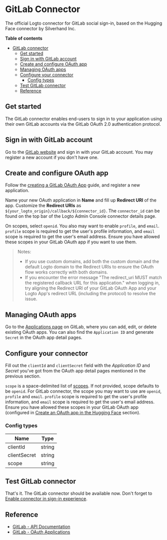 # GitLab Connector

The official Logto connector for GitLab social sign-in, based on the Hugging Face connector by Silverhand Inc.

**Table of contents**

- [GitLab connector](#gitlab-connector)
  - [Get started](#get-started)
  - [Sign in with GitLab account](#sign-in-with-gitlab-account)
  - [Create and configure OAuth app](#create-and-configure-oauth-app)
  - [Managing OAuth apps](#managing-oauth-apps)
  - [Configure your connector](#configure-your-connector)
    - [Config types](#config-types)
  - [Test GitLab connector](#test-gitlab-connector)
  - [Reference](#reference)

## Get started

The GitLab connector enables end-users to sign in to your application using their own GitLab accounts via the GitLab OAuth 2.0 authentication protocol.

## Sign in with GitLab account

Go to the [GitLab website](https://gitlab.com/) and sign in with your GitLab account. You may register a new account if you don't have one.

## Create and configure OAuth app

Follow the [creating a GitLab OAuth App](https://docs.gitlab.com/ee/integration/oauth_provider.html) guide, and register a new application.

Name your new OAuth application in **Name** and fill up **Redirect URI** of the app. Customize the **Redirect URIs** as `${your_logto_origin}/callback/${connector_id}`. The `connector_id` can be found on the top bar of the Logto Admin Console connector details page.

On scopes, select `openid`. You also may want to enable `profile`, and `email`. `profile` scope is required to get the user's profile information, and `email` scope is required to get the user's email address. Ensure you have allowed these scopes in your GitLab OAuth app if you want to use them.

> Notes: 
> * If you use custom domains, add both the custom domain and the default Logto domain to the Redirect URIs to ensure the OAuth flow works correctly with both domains. 
> * If you encounter the error message "The redirect_uri MUST match the registered callback URL for this application." when logging in, try aligning the Redirect URI of your GitLab OAuth App and your Logto App's redirect URL (including the protocol) to resolve the issue.

## Managing OAuth apps

Go to the [Applications page](https://gitlab.com/-/profile/applications) on GitLab, where you can add, edit, or delete existing OAuth apps. You can also find the `Application ID` and generate `Secret` in the OAuth app detail pages.

## Configure your connector

Fill out the `clientId` and `clientSecret` field with the _Application ID_ and _Secret_ you've got from the OAuth app detail pages mentioned in the previous section.

`scope` is a space-delimited list of [scopes](https://docs.gitlab.com/ee/integration/oauth_provider.html#authorized-applications). If not provided, scope defaults to be `openid`. For GitLab connector, the scope you may want to use are `openid`, `profile` and `email`. `profile` scope is required to get the user's profile information, and `email` scope is required to get the user's email address. Ensure you have allowed these scopes in your GitLab OAuth app (configured in [Create an OAuth app in the Hugging Face](#create-and-configure-oauth-app) section).

### Config types

| Name         | Type   |
|--------------|--------|
| clientId     | string |
| clientSecret | string |
| scope        | string |

## Test GitLab connector

That's it. The GitLab connector should be available now. Don't forget to [Enable connector in sign-in experience](https://docs.logto.io/docs/recipes/configure-connectors/social-connector/enable-social-sign-in/).

## Reference

- [GitLab - API Documentation](https://docs.gitlab.com/ee/api/)
- [GitLab - OAuth Applications](https://docs.gitlab.com/ee/integration/oauth_provider.html)